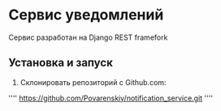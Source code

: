 # Сервис уведомлений

Сервис разработан на Django REST framefork

## Установка и запуск

1. Склонировать репозиторий с Github.com:

''''
https://github.com/Povarenskiy/notification_service.git
''''


